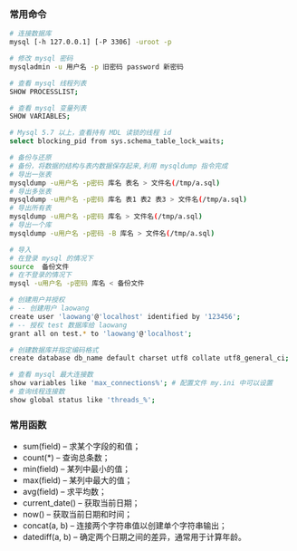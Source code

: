 
### 常用命令
```bash
# 连接数据库
mysql [-h 127.0.0.1] [-P 3306] -uroot -p

# 修改 mysql 密码
mysqladmin -u 用户名 -p 旧密码 password 新密码

# 查看 mysql 线程列表
SHOW PROCESSLIST;

# 查看 mysql 变量列表
SHOW VARIABLES;

# Mysql 5.7 以上，查看持有 MDL 读锁的线程 id
select blocking_pid from sys.schema_table_lock_waits;

# 备份与还原
# 备份，将数据的结构与表内数据保存起来,利用 mysqldump 指令完成
# 导出一张表
mysqldump -u用户名 -p密码 库名 表名 > 文件名(/tmp/a.sql)
# 导出多张表
mysqldump -u用户名 -p密码 库名 表1 表2 表3 > 文件名(/tmp/a.sql)
# 导出所有表
mysqldump -u用户名 -p密码 库名 > 文件名(/tmp/a.sql)
# 导出一个库 
mysqldump -u用户名 -p密码 -B 库名 > 文件名(/tmp/a.sql)

# 导入
# 在登录 mysql 的情况下
source  备份文件
# 在不登录的情况下
mysql -u用户名 -p密码 库名 < 备份文件

# 创建用户并授权
# -- 创建用户 laowang
create user 'laowang'@'localhost' identified by '123456';
# -- 授权 test 数据库给 laowang
grant all on test.* to 'laowang'@'localhost';

# 创建数据库并指定编码格式
create database db_name default charset utf8 collate utf8_general_ci;

# 查看 mysql 最大连接数
show variables like 'max_connections%'; # 配置文件 my.ini 中可以设置
# 查询线程连接数
show global status like 'threads_%';
```

### 常用函数
- sum(field) – 求某个字段的和值；
- count(\*) – 查询总条数；
- min(field) – 某列中最小的值；
- max(field) – 某列中最大的值；
- avg(field) – 求平均数；
- current_date() – 获取当前日期；
- now() – 获取当前日期和时间；
- concat(a, b) – 连接两个字符串值以创建单个字符串输出；
- datediff(a, b) – 确定两个日期之间的差异，通常用于计算年龄。  
